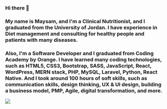 ### Hi there 👋
### My name is Maysam, and I'm a Clinical Nutritionist, and I graduated from the University of Jordan. I have experience in Diet management and consulting for healthy people and patients with many diseases.
### Also, I'm a Software Developer and I graduated from Coding Academy by Orange. I have learned many coding technologies, such as HTML5, CSS3, Bootstrap, SASS, JavaScript, React, WordPress, MERN stack, PHP, MySQL, Laravel, Python, React Native. And I took around 100 hours of soft skills, such as communication skills, design thinking, UX & UI design, building a business model, PMP, Agile, digital transformation, and more.
<!--
**MaysamTurk/MaysamTurk** is a ✨ _special_ ✨ repository because its `README.md` (this file) appears on your GitHub profile.

Here are some ideas to get you started:

- 🔭 I’m currently working on ...
- 🌱 I’m currently learning ...
- 👯 I’m looking to collaborate on ...
- 🤔 I’m looking for help with ...
- 💬 Ask me about ...
- 📫 How to reach me: ...
- 😄 Pronouns: ...
- ⚡ Fun fact: ...
-->
<img src="https://media.giphy.com/media/RN2RoRnu8mELtqNuEo/giphy.gif">
